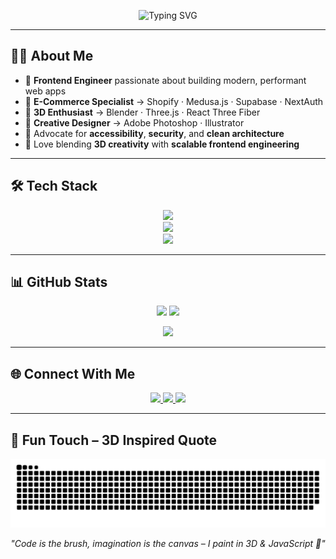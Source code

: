 <!-- Typing SVG Banner -->
<p align="center">
  <img src="https://readme-typing-svg.herokuapp.com?font=Fira+Code&weight=600&size=28&pause=1000&color=00F7FF&center=true&vCenter=true&width=800&lines=Hi+There!+👋+I'm+Wajahat+Baig;Frontend+Developer+%7C+3D+Creative+Coder;React+%7C+Next.js+%7C+Shopify+%7C+Medusa.js;Blender+%7C+Three.js+%7C+React-Three-Fiber" alt="Typing SVG" />
</p>

---

## 🧑‍🚀 About Me  

- 🚀 **Frontend Engineer** passionate about building modern, performant web apps  
- 🛒 **E-Commerce Specialist** → Shopify · Medusa.js · Supabase · NextAuth  
- 🧊 **3D Enthusiast** → Blender · Three.js · React Three Fiber  
- 🎨 **Creative Designer** → Adobe Photoshop · Illustrator  
- 🧩 Advocate for **accessibility**, **security**, and **clean architecture**  
- 🌌 Love blending **3D creativity** with **scalable frontend engineering**  

---

## 🛠️ Tech Stack  

<p align="center">
  <!-- Frontend -->
  <img src="https://skillicons.dev/icons?i=react,next,ts,tailwind,redux,graphql" />
  <br/>
  <!-- Backend & Ecommerce -->
  <img src="https://skillicons.dev/icons?i=nodejs,supabase,postgres" />
  <br/>
  <!-- Creative & 3D -->
  <img src="https://skillicons.dev/icons?i=blender,threejs,figma,ai,ps" />
</p>

---

## 📊 GitHub Stats  

<p align="center">
  <img src="https://github-readme-stats.vercel.app/api?username=waji200&show_icons=true&theme=radical&hide_border=true" height="180" />
  <img src="https://streak-stats.demolab.com?user=waji200&theme=radical&hide_border=true" height="180" />
</p>

<p align="center">
  <img src="https://github-readme-stats.vercel.app/api/top-langs/?username=waji200&layout=compact&theme=radical&hide_border=true" height="150"/>
</p>

---

## 🌐 Connect With Me  

<p align="center">
  <a href="https://linkedin.com/in/YOUR-LINKEDIN" target="_blank">
    <img src="https://skillicons.dev/icons?i=linkedin" />
  </a>
  <a href="mailto:your-email@gmail.com" target="_blank">
    <img src="https://skillicons.dev/icons?i=gmail" />
  </a>
  <a href="https://waji200.github.io" target="_blank">
    <img src="https://skillicons.dev/icons?i=github" />
  </a>
</p>

---

## 🎇 Fun Touch – 3D Inspired Quote  

<p align="center">
  <img src="https://raw.githubusercontent.com/platane/snk/output/github-contribution-grid-snake.svg" alt="3D Snake animation" />
</p>

<p align="center">
  <em>"Code is the brush, imagination is the canvas – I paint in 3D & JavaScript 🌌"</em>
</p>
